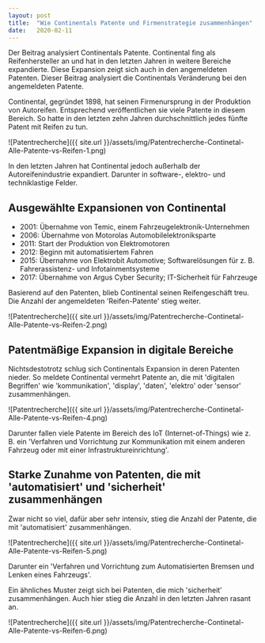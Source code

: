 ```yaml
---
layout: post
title:  "Wie Continentals Patente und Firmenstrategie zusammenhängen"
date:   2020-02-11
---
```

Der Beitrag analysiert Continentals Patente. Continental fing als Reifenhersteller an und hat in den letzten Jahren in weitere Bereiche expandierte. Diese Expansion zeigt sich auch in den angemeldeten Patenten. Dieser Beitrag analysiert die Continentals Veränderung bei den angemeldeten Patente.

Continental, gegründet 1898, hat seinen Firmenursprung in der Produktion von Autoreifen. Entsprechend veröffentlichen sie viele Patente in diesem Bereich. So hatte in den letzten zehn Jahren durchschnittlich jedes fünfte Patent mit Reifen zu tun.

![Patentrecherche]({{ site.url }}/assets/img/Patentrecherche-Continetal-Alle-Patente-vs-Reifen-1.png)

In den letzten Jahren hat Continental jedoch außerhalb der Autoreifenindustrie expandiert. Darunter in software-, elektro- und techniklastige Felder.

## Ausgewählte Expansionen von Continental

* 2001: Übernahme von Temic, einem Fahrzeugelektronik-Unternehmen
* 2006: Übernahme von Motorolas Automobilelektroniksparte
* 2011: Start der Produktion von Elektromotoren
* 2012: Beginn mit automatisiertem Fahren
* 2015: Übernahme von Elektrobit Automotive; Softwarelösungen für z. B. Fahrerassistenz- und Infotainmentsysteme
* 2017: Übernahme von Argus Cyber Security; IT-Sicherheit für Fahrzeuge

Basierend auf den Patenten, blieb Continental seinen Reifengeschäft treu. Die Anzahl der angemeldeten 'Reifen-Patente' stieg weiter.

![Patentrecherche]({{ site.url }}/assets/img/Patentrecherche-Continetal-Alle-Patente-vs-Reifen-2.png)



## Patentmäßige Expansion in digitale Bereiche
Nichtsdestotrotz schlug sich Continentals Expansion in deren Patenten nieder. So meldete Continental vermehrt Patente an, die mit 'digitalen Begriffen' wie 'kommunikation', 'display', 'daten', 'elektro' oder 'sensor' zusammenhängen.


![Patentrecherche]({{ site.url }}/assets/img/Patentrecherche-Continetal-Alle-Patente-vs-Reifen-4.png)

Darunter fallen viele Patente im Bereich des IoT (Internet-of-Things) wie z. B. ein 'Verfahren und Vorrichtung zur Kommunikation mit einem anderen Fahrzeug oder mit einer Infrastruktureinrichtung'.


## Starke Zunahme von Patenten, die mit 'automatisiert' und 'sicherheit' zusammenhängen



Zwar nicht so viel, dafür aber sehr intensiv, stieg die Anzahl der Patente, die mit 'automatisiert' zusammenhängen.

![Patentrecherche]({{ site.url }}/assets/img/Patentrecherche-Continetal-Alle-Patente-vs-Reifen-5.png)

Darunter ein 'Verfahren und Vorrichtung zum Automatisierten Bremsen und Lenken eines Fahrzeugs'.

Ein ähnliches Muster zeigt sich bei Patenten, die mich 'sicherheit' zusammenhängen. Auch hier stieg die Anzahl in den letzten Jahren rasant an.

![Patentrecherche]({{ site.url }}/assets/img/Patentrecherche-Continetal-Alle-Patente-vs-Reifen-6.png)

































